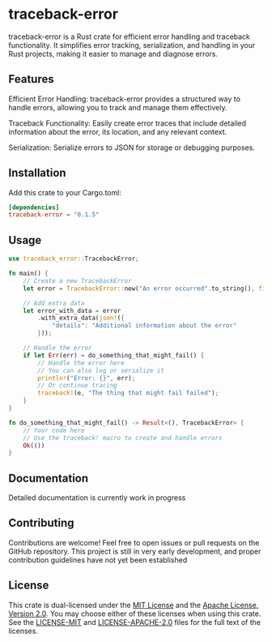 # traceback-error

traceback-error is a Rust crate for efficient error handling and traceback functionality. It simplifies error tracking, serialization, and handling in your Rust projects, making it easier to manage and diagnose errors.

## Features

Efficient Error Handling: traceback-error provides a structured way to handle errors, allowing you to track and manage them effectively.

Traceback Functionality: Easily create error traces that include detailed information about the error, its location, and any relevant context.

Serialization: Serialize errors to JSON for storage or debugging purposes.

## Installation

Add this crate to your Cargo.toml:

```toml
[dependencies]
traceback-error = "0.1.5"
```

## Usage

```rs
use traceback_error::TracebackError;

fn main() {
    // Create a new TracebackError
    let error = TracebackError::new("An error occurred".to_string(), file!().to_string(), line!());

    // Add extra data
    let error_with_data = error
        .with_extra_data(json!({
            "details": "Additional information about the error"
        }));

    // Handle the error
    if let Err(err) = do_something_that_might_fail() {
        // Handle the error here
        // You can also log or serialize it
        println!("Error: {}", err);
        // Or continue tracing
        traceback!(e, "The thing that might fail failed");
    }
}

fn do_something_that_might_fail() -> Result<(), TracebackError> {
    // Your code here
    // Use the traceback! macro to create and handle errors
    Ok(())
}
```

## Documentation

Detailed documentation is currently work in progress

## Contributing

Contributions are welcome! Feel free to open issues or pull requests on the GitHub repository.
This project is still in very early development, and proper contribution guidelines have not yet been established

## License

This crate is dual-licensed under the [MIT License](LICENSE-MIT) and the [Apache License, Version 2.0](LICENSE-APACHE-2.0). You may choose either of these licenses when using this crate. See the [LICENSE-MIT](LICENSE-MIT) and [LICENSE-APACHE-2.0](LICENSE-APACHE-2.0) files for the full text of the licenses.
